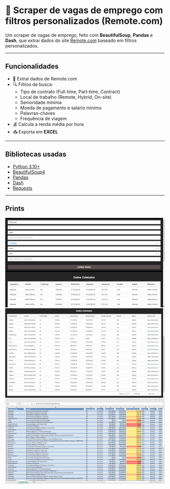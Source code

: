 # 💼 Scraper de vagas de emprego com filtros personalizados (Remote.com)

Um scraper de vagas de emprego, feito com **BeautifulSoup**, **Pandas** e **Dash**, que extrai dados do site [Remote.com](https://remote.com/jobs/all) baseado em filtros personalizados.

---

## Funcionalidades

- 📄 Extrai dados de Remote.com
- 🔍 Filtros de busca:
  - Tipo de contrato (Full-time, Part-time, Contract)
  - Local de trabalho (Remote, Hybrid, On-site)
  - Senioridade mínima
  - Moeda de pagamento e salario mínimo
  - Palavras-chaves
  - Frequência de viagem
- 💰 Calcula a renda média por hora
- 📥 Exporta em **EXCEL**

---

## Bibliotecas usadas

- [Python 3.10+](https://www.python.org/)
- [BeautifulSoup4](https://www.crummy.com/software/BeautifulSoup/)
- [Pandas](https://pandas.pydata.org/)
- [Dash](https://dash.plotly.com/)
- [Requests](https://docs.python-requests.org/)

---

## Prints

![Job Scraper Interface](./screenshots/interface.png)
![Scraped data](./screenshots/scraped.png)
![Excel result](./screenshots/workbook.png)